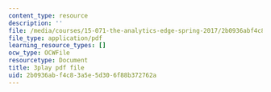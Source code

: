 ```yaml
---
content_type: resource
description: ''
file: /media/courses/15-071-the-analytics-edge-spring-2017/2b0936abf4c83a5e5d306f88b372762a_R8SQafbqR1w.pdf
file_type: application/pdf
learning_resource_types: []
ocw_type: OCWFile
resourcetype: Document
title: 3play pdf file
uid: 2b0936ab-f4c8-3a5e-5d30-6f88b372762a
---
```


